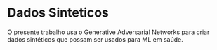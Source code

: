 # Dados Sinteticos 
O presente trabalho usa o Generative Adversarial Networks para criar dados sintéticos que possam ser usados para ML em saúde. 
